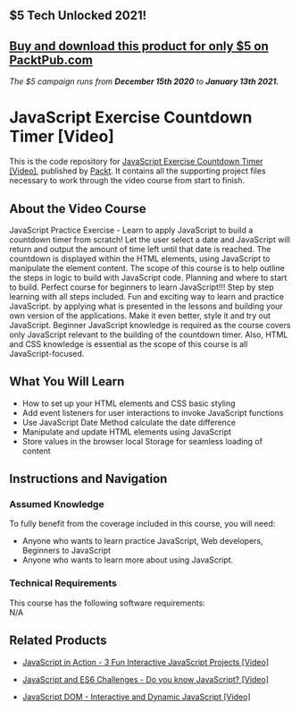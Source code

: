 ## $5 Tech Unlocked 2021!
[Buy and download this product for only $5 on PacktPub.com](https://www.packtpub.com/)
-----
*The $5 campaign         runs from __December 15th 2020__ to __January 13th 2021.__*




# JavaScript Exercise Countdown Timer [Video]
This is the code repository for [JavaScript Exercise Countdown Timer [Video]](https://www.packtpub.com/application-development/javascript-exercise-countdown-timer-video), published by [Packt](https://www.packtpub.com/?utm_source=github). It contains all the supporting project files necessary to work through the video course from start to finish.
## About the Video Course
JavaScript Practice Exercise - Learn to apply JavaScript to build a countdown timer from scratch! Let the user select a date and JavaScript will return and output the amount of time left until that date is reached. The countdown is displayed within the HTML elements, using JavaScript to manipulate the element content. The scope of this course is to help outline the steps in logic to build with JavaScript code. Planning and where to start to build. Perfect course for beginners to learn JavaScript!!! Step by step learning with all steps included. Fun and exciting way to learn and practice JavaScript. by applying what is presented in the lessons and building your own version of the applications. Make it even better, style it and try out JavaScript. Beginner JavaScript knowledge is required as the course covers only JavaScript relevant to the building of the countdown timer. Also, HTML and CSS knowledge is essential as the scope of this course is all JavaScript-focused. 

<H2>What You Will Learn</H2>
<DIV class=book-info-will-learn-text>
<UL>
<LI> How to set up your HTML elements and CSS basic styling</LI>
<LI> Add event listeners for user interactions to invoke JavaScript functions</LI>
<LI> Use JavaScript Date Method calculate the date difference</LI>
<LI> Manipulate and update HTML elements using JavaScript</LI>
<LI> Store values in the browser local Storage for seamless loading of content</LI>
</UL></DIV>

## Instructions and Navigation
### Assumed Knowledge
To fully benefit from the coverage included in this course, you will need:<br/>
<DIV class=book-info-will-learn-text>
<UL>
<LI> Anyone who wants to learn practice JavaScript, Web developers, Beginners to JavaScript</LI>
  <LI> Anyone who wants to learn more about using JavaScript.</LI>
</UL>
<DIV>

### Technical Requirements
This course has the following software requirements:<br/>
N/A

## Related Products
* [JavaScript in Action - 3 Fun Interactive JavaScript Projects [Video]](https://www.packtpub.com/application-development/javascript-action-3-fun-interactive-javascript-projects-video)

* [JavaScript and ES6 Challenges - Do you know JavaScript? [Video]](https://www.packtpub.com/web-development/javascript-and-es6-challenges-do-you-know-javascript-video)

* [JavaScript DOM - Interactive and Dynamic JavaScript [Video]](https://www.packtpub.com/application-development/javascript-dom-interactive-and-dynamic-javascript-video)
